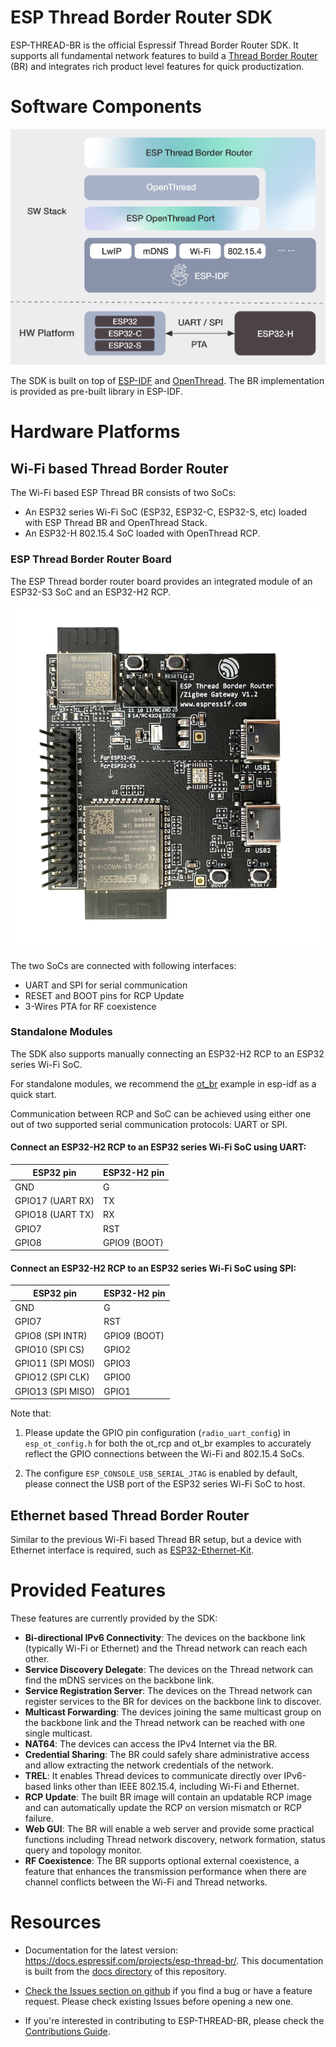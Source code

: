 # ESP Thread Border Router SDK

ESP-THREAD-BR is the official Espressif Thread Border Router SDK. It supports all fundamental network features to build a [Thread Border Router](https://openthread.io/guides/border-router) (BR) and integrates rich product level features for quick productization.

# Software Components

![esp_br_solution](docs/images/esp-thread-border-router-solution.png)

The SDK is built on top of [ESP-IDF](https://github.com/espressif/esp-idf) and [OpenThread](https://github.com/openthread/openthread). The BR implementation is provided as pre-built library in ESP-IDF.

# Hardware Platforms

## Wi-Fi based Thread Border Router

The Wi-Fi based ESP Thread BR consists of two SoCs:

* An ESP32 series Wi-Fi SoC (ESP32, ESP32-C, ESP32-S, etc) loaded with ESP Thread BR and OpenThread Stack.
* An ESP32-H 802.15.4 SoC loaded with OpenThread RCP.

### ESP Thread Border Router Board

The ESP Thread border router board provides an integrated module of an ESP32-S3 SoC and an ESP32-H2 RCP.

![br_dev_kit](docs/images/esp-thread-border-router-board.png)

The two SoCs are connected with following interfaces:
* UART and SPI for serial communication
* RESET and BOOT pins for RCP Update
* 3-Wires PTA for RF coexistence

### Standalone Modules

The SDK also supports manually connecting an ESP32-H2 RCP to an ESP32 series Wi-Fi SoC.

For standalone modules, we recommend the [ot_br](https://github.com/espressif/esp-idf/tree/master/examples/openthread/ot_br) example in esp-idf as a quick start.

Communication between RCP and SoC can be achieved using either one out of two supported serial communication protocols: UART or SPI. 

#### Connect an ESP32-H2 RCP to an ESP32 series Wi-Fi SoC using UART:
ESP32 pin           | ESP32-H2 pin
--------------------|-------------
  GND               |     G
  GPIO17 (UART RX)  |     TX
  GPIO18 (UART TX)  |     RX
  GPIO7             |     RST
  GPIO8             |     GPIO9 (BOOT)

#### Connect an ESP32-H2 RCP to an ESP32 series Wi-Fi SoC using SPI:
ESP32 pin           | ESP32-H2 pin
--------------------|-------------
  GND               |     G
  GPIO7             |     RST
  GPIO8  (SPI INTR) |     GPIO9 (BOOT)
  GPIO10 (SPI CS)   |     GPIO2
  GPIO11 (SPI MOSI) |     GPIO3
  GPIO12 (SPI CLK)  |     GPIO0
  GPIO13 (SPI MISO) |     GPIO1

Note that:
1. Please update the GPIO pin configuration (`radio_uart_config`) in `esp_ot_config.h` for both the ot_rcp and ot_br examples to accurately reflect the GPIO connections between the Wi-Fi and 802.15.4 SoCs.

2. The configure `ESP_CONSOLE_USB_SERIAL_JTAG` is enabled by default, please connect the USB port of the ESP32 series Wi-Fi SoC to host.

## Ethernet based Thread Border Router

Similar to the previous Wi-Fi based Thread BR setup, but a device with Ethernet interface is required, such as [ESP32-Ethernet-Kit](https://docs.espressif.com/projects/esp-idf/en/latest/esp32/hw-reference/esp32/get-started-ethernet-kit.html).

# Provided Features

These features are currently provided by the SDK:

* **Bi-directional IPv6 Connectivity**: The devices on the backbone link (typically Wi-Fi or Ethernet) and the Thread network can reach each other.
* **Service Discovery Delegate**: The devices on the Thread network can find the mDNS services on the backbone link.
* **Service Registration Server**: The devices on the Thread network can register services to the BR for devices on the backbone link to discover.
* **Multicast Forwarding**: The devices joining the same multicast group on the backbone link and the Thread network can be reached with one single multicast.
* **NAT64**: The devices can access the IPv4 Internet via the BR.
* **Credential Sharing**: The BR could safely share administrative access and allow extracting the network credentials of the network.
* **TREL**: It enables Thread devices to communicate directly over IPv6-based links other than IEEE 802.15.4, including Wi-Fi and Ethernet.
* **RCP Update**: The built BR image will contain an updatable RCP image and can automatically update the RCP on version mismatch or RCP failure.
* **Web GUI**: The BR will enable a web server and provide some practical functions including Thread network discovery, network formation, status query and topology monitor.
* **RF Coexistence**: The BR supports optional external coexistence, a feature that enhances the transmission performance when there are channel conflicts between the Wi-Fi and Thread networks.

# Resources

* Documentation for the latest version: https://docs.espressif.com/projects/esp-thread-br/. This documentation is built from the [docs directory](docs) of this repository.

* [Check the Issues section on github](https://github.com/espressif/esp-thread-br/issues) if you find a bug or have a feature request. Please check existing Issues before opening a new one.

* If you're interested in contributing to ESP-THREAD-BR, please check the [Contributions Guide](https://docs.espressif.com/projects/esp-idf/en/latest/contribute/index.html).
